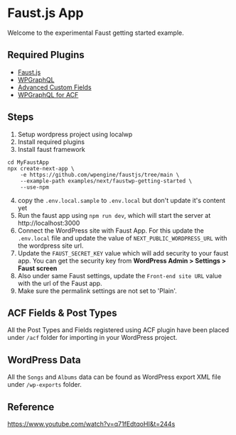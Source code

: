 # Faust.js App

Welcome to the experimental Faust getting started example.

## Required Plugins

- [Faust.js](https://faustjs.org/)
- [WPGraphQL](https://wordpress.org/plugins/wp-graphql/)
- [Advanced Custom Fields](https://wordpress.org/plugins/advanced-custom-fields/)
- [WPGraphQL for ACF](https://wordpress.org/plugins/wpgraphql-acf/)

## Steps

1. Setup wordpress project using localwp
2. Install required plugins
3. Install faust framework
```
cd MyFaustApp
npx create-next-app \
    -e https://github.com/wpengine/faustjs/tree/main \
    --example-path examples/next/faustwp-getting-started \
    --use-npm
```
4. copy the `.env.local.sample` to `.env.local` but don't update it's content yet
5. Run the faust app using `npm run dev`, which will start the server at http://localhost:3000
6. Connect the WordPress site with Faust App. For this update the `.env.local` file and update the value of `NEXT_PUBLIC_WORDPRESS_URL` with the wordpress site url.
7. Update the `FAUST_SECRET_KEY` value which will add security to your faust app. You can get the security key from **WordPress Admin > Settings > Faust screen**
8. Also under same Faust settings, update the `Front-end site URL` value with the url of the Faust app.
9. Make sure the permalink settings are not set to 'Plain'.



## ACF Fields & Post Types

All the Post Types and Fields registered using ACF plugin have been placed under `/acf` folder for importing in your WordPress project.

## WordPress Data

All the `Songs` and `Albums` data can be found as WordPress export XML file under `/wp-exports` folder.

## Reference
https://www.youtube.com/watch?v=q71fEdtqoHI&t=244s
